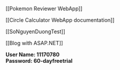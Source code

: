[[Pokemon Reviewer WebApp]]

[[Circle Calculator WebApp documentation]]

[[SoNguyenDuongTest]]

[[Blog with ASAP.NET]]


**User Name: 11170780**  
**Password: 60-dayfreetrial**

